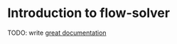 # Introduction to flow-solver

TODO: write [great documentation](http://jacobian.org/writing/what-to-write/)
